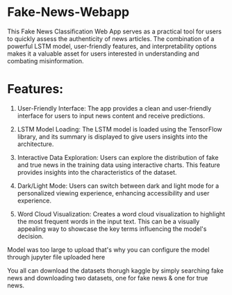 # Fake-News-Webapp
This Fake News Classification Web App serves as a practical tool for users to quickly assess the authenticity of news articles. The combination of a powerful LSTM model, user-friendly features, and interpretability options makes it a valuable asset for users interested in understanding and combating misinformation.

# Features:

1. User-Friendly Interface:
The app provides a clean and user-friendly interface for users to input news content and receive predictions.

2. LSTM Model Loading:
The LSTM model is loaded using the TensorFlow library, and its summary is displayed to give users insights into the architecture.

3. Interactive Data Exploration:
Users can explore the distribution of fake and true news in the training data using interactive charts. This feature provides insights into the characteristics of the dataset.

4. Dark/Light Mode:
Users can switch between dark and light mode for a personalized viewing experience, enhancing accessibility and user experience.

5. Word Cloud Visualization:
Creates a word cloud visualization to highlight the most frequent words in the input text. This can be a visually appealing way to showcase the key terms influencing the model's decision.


Model was too large to upload that's why you can configure the model through jupyter file uploaded here

You all can download the datasets thorugh kaggle by simply searching fake news and downloading two datasets, one for fake news & one for true news.
